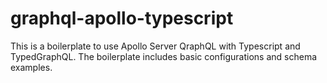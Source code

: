 # graphql-apollo-typescript
This is a boilerplate to use Apollo Server QraphQL with Typescript and TypedGraphQL. The boilerplate includes basic configurations and schema examples.
